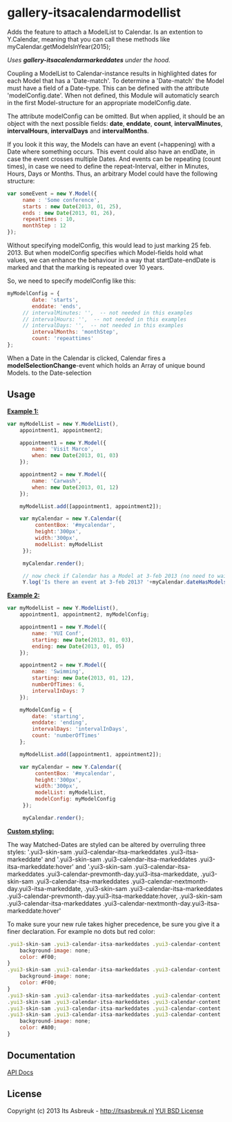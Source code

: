 gallery-itsacalendarmodellist
=============================

Adds the feature to attach a ModelList to Calendar.
Is an extention to Y.Calendar, meaning that you can call these methods like myCalendar.getModelsInYear(2015);

<i>Uses <b>gallery-itsacalendarmarkeddates</b> under the hood.</i>


Coupling a ModelList to Calendar-instance results in highlighted dates for each Model that has a 'Date-match'.
To determine a 'Date-match' the Model must have a field of a Date-type.
This can be defined with the attribute 'modelConfig.date'. When not defined, this Module will
automaticly search in the first Model-structure for an appropriate modelConfig.date.

The attribute modelConfig can be omitted. But when applied, it should be an object with
the next possible fields: <b>date</b>, <b>enddate</b>, <b>count</b>, <b>intervalMinutes</b>,
<b>intervalHours</b>, <b>intervalDays</b> and <b>intervalMonths</b>.

If you look it this way, the Models can have an event (=happening) with a Date where something occurs.
This event could also have an endDate, in case the event crosses multiple Dates. And events can be repeating (count times),
in case we need to define the repeat-Interval, either in Minutes, Hours, Days or Months. Thus, an arbitrary Model
could have the following structure:

```js
var someEvent = new Y.Model({
     name : 'Some conference',
     starts : new Date(2013, 01, 25),
     ends : new Date(2013, 01, 26),
     repeattimes : 10,
     monthStep : 12
});
```

Without specifying modelConfig, this would lead to just marking 25 feb. 2013.
But when modelConfig specifies which Model-fields hold what values, we can enhance the behaviour in a way that startDate-endDate is marked
and that the marking is repeated over 10 years.

So, we need to specify modelConfig like this:
```js
myModelConfig = {
        date: 'starts',
        enddate: 'ends',
     // intervalMinutes: '',  -- not needed in this examples
     // intervalHours: '',  -- not needed in this examples
     // intervalDays: '',  -- not needed in this examples
        intervalMonths: 'monthStep',
        count: 'repeattimes'
};
```

When a Date in the Calendar is clicked, Calendar fires a <b>modelSelectionChange</b>-event which holds an Array of unique bound Models.
to the Date-selection

Usage
-----

<u><b>Example 1:</b></u>
```js
var myModelList = new Y.ModelList(),
    appointment1, appointment2;

    appointment1 = new Y.Model({
        name: 'Visit Marco',
        when: new Date(2013, 01, 03)
    });

    appointment2 = new Y.Model({
        name: 'Carwash',
        when: new Date(2013, 01, 12)
    });

    myModelList.add([appointment1, appointment2]);

    var myCalendar = new Y.Calendar({
         contentBox: '#mycalendar',
         height:'300px',
         width:'300px',
         modelList: myModelList
     });

     myCalendar.render();

     // now check if Calendar has a Model at 3-feb 2013 (no need to wait for Calendar to be rendered):
     Y.log('Is there an event at 3-feb 2013? '+myCalendar.dateHasModels(new Date(2013, 01, 03)));
```

 <u><b>Example 2:</b></u>
```js
var myModelList = new Y.ModelList(),
    appointment1, appointment2, myModelConfig;

    appointment1 = new Y.Model({
        name: 'YUI Conf',
        starting: new Date(2013, 01, 03),
        ending: new Date(2013, 01, 05)
    });

    appointment2 = new Y.Model({
        name: 'Swimming',
        starting: new Date(2013, 01, 12),
        numberOfTimes: 6,
        intervalInDays: 7
    });

    myModelConfig = {
        date: 'starting',
        enddate: 'ending',
        intervalDays: 'intervalInDays',
        count: 'numberOfTimes'
    };

    myModelList.add([appointment1, appointment2]);

    var myCalendar = new Y.Calendar({
         contentBox: '#mycalendar',
         height:'300px',
         width:'300px',
         modelList: myModelList,
         modelConfig: myModelConfig
     });

     myCalendar.render();
```

<u><b>Custom styling:</b></u>

The way Matched-Dates are styled can be altered by overruling three styles:
     '.yui3-skin-sam .yui3-calendar-itsa-markeddates .yui3-itsa-markeddate'
and  '.yui3-skin-sam .yui3-calendar-itsa-markeddates .yui3-itsa-markeddate:hover'
and  '.yui3-skin-sam .yui3-calendar-itsa-markeddates .yui3-calendar-prevmonth-day.yui3-itsa-markeddate,
      .yui3-skin-sam .yui3-calendar-itsa-markeddates .yui3-calendar-nextmonth-day.yui3-itsa-markeddate,
      .yui3-skin-sam .yui3-calendar-itsa-markeddates .yui3-calendar-prevmonth-day.yui3-itsa-markeddate:hover,
      .yui3-skin-sam .yui3-calendar-itsa-markeddates .yui3-calendar-nextmonth-day.yui3-itsa-markeddate:hover'

To make sure your new rule takes higher precedence, be sure you give it a finer declaration. For example no dots but red color:
```js
.yui3-skin-sam .yui3-calendar-itsa-markeddates .yui3-calendar-content .yui3-itsa-markeddate {
    background-image: none;
    color: #F00;
}
.yui3-skin-sam .yui3-calendar-itsa-markeddates .yui3-calendar-content .yui3-itsa-markeddate:hover {
    background-image: none;
    color: #F00;
}
.yui3-skin-sam .yui3-calendar-itsa-markeddates .yui3-calendar-content .yui3-calendar-prevmonth-day.yui3-itsa-markeddate,
.yui3-skin-sam .yui3-calendar-itsa-markeddates .yui3-calendar-content .yui3-calendar-nextmonth-day.yui3-itsa-markeddate,
.yui3-skin-sam .yui3-calendar-itsa-markeddates .yui3-calendar-content .yui3-calendar-prevmonth-day.yui3-itsa-markeddate:hover,
.yui3-skin-sam .yui3-calendar-itsa-markeddates .yui3-calendar-content .yui3-calendar-nextmonth-day.yui3-itsa-markeddate:hover {
    background-image: none;
    color: #A00;
}
```

Documentation
--------------

[API Docs](http://projects.itsasbreuk.nl/apidocs/classes/ITSACalendarMarkedDates.html)

License
-------

Copyright (c) 2013 Its Asbreuk - http://itsasbreuk.nl
[YUI BSD License](http://developer.yahoo.com/yui/license.html)
